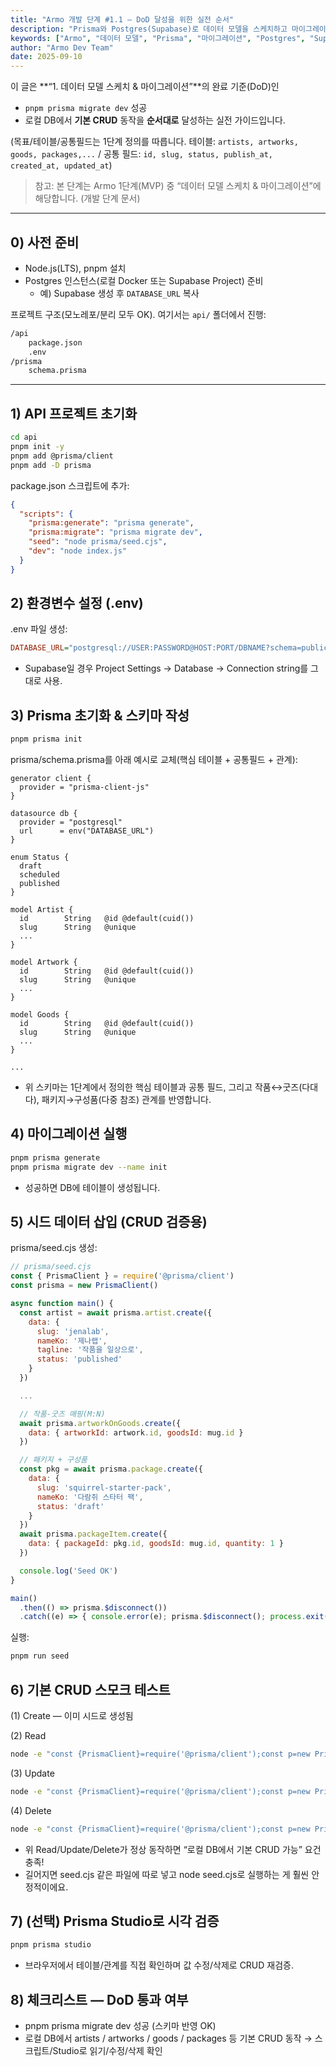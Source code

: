 ```yaml
---
title: "Armo 개발 단계 #1.1 — DoD 달성을 위한 실전 순서"
description: "Prisma와 Postgres(Supabase)로 데이터 모델을 스케치하고 마이그레이션 및 CRUD 검증까지 한 번에 끝내는 체크리스트"
keywords: ["Armo", "데이터 모델", "Prisma", "마이그레이션", "Postgres", "Supabase", "CRUD", "MVP"]
author: "Armo Dev Team"
date: 2025-09-10
---
```


이 글은 **“1. 데이터 모델 스케치 & 마이그레이션”**의 완료 기준(DoD)인  
- `pnpm prisma migrate dev` 성공  
- 로컬 DB에서 **기본 CRUD** 동작을 **순서대로** 달성하는 실전 가이드입니다.  

(목표/테이블/공통필드는 1단계 정의를 따릅니다. 테이블: `artists, artworks, goods, packages,...` / 공통 필드: `id, slug, status, publish_at, created_at, updated_at`)

> 참고: 본 단계는 Armo 1단계(MVP) 중 “데이터 모델 스케치 & 마이그레이션”에 해당합니다. (개발 단계 문서) 

---

## 0) 사전 준비
- Node.js(LTS), pnpm 설치
- Postgres 인스턴스(로컬 Docker 또는 Supabase Project) 준비  
  - 예) Supabase 생성 후 `DATABASE_URL` 복사

프로젝트 구조(모노레포/분리 모두 OK). 여기서는 `api/` 폴더에서 진행:
```bash
/api
    package.json
    .env
/prisma
    schema.prisma
```

---

## 1) API 프로젝트 초기화
```bash
cd api
pnpm init -y
pnpm add @prisma/client
pnpm add -D prisma
```

package.json 스크립트에 추가:
```json
{
  "scripts": {
    "prisma:generate": "prisma generate",
    "prisma:migrate": "prisma migrate dev",
    "seed": "node prisma/seed.cjs",
    "dev": "node index.js"
  }
}
```

## 2) 환경변수 설정 (.env)

.env 파일 생성:
```ini
DATABASE_URL="postgresql://USER:PASSWORD@HOST:PORT/DBNAME?schema=public"
```
- Supabase일 경우 Project Settings → Database → Connection string를 그대로 사용.

## 3) Prisma 초기화 & 스키마 작성
```bash
pnpm prisma init
```

prisma/schema.prisma를 아래 예시로 교체(핵심 테이블 + 공통필드 + 관계):
```prisma
generator client {
  provider = "prisma-client-js"
}

datasource db {
  provider = "postgresql"
  url      = env("DATABASE_URL")
}

enum Status {
  draft
  scheduled
  published
}

model Artist {
  id        String   @id @default(cuid())
  slug      String   @unique
  ...
}

model Artwork {
  id        String   @id @default(cuid())
  slug      String   @unique
  ...
}

model Goods {
  id        String   @id @default(cuid())
  slug      String   @unique
  ...
}

...
```

* 위 스키마는 1단계에서 정의한 핵심 테이블과 공통 필드, 그리고 작품↔굿즈(다대다), 패키지→구성품(다중 참조) 관계를 반영합니다.

## 4) 마이그레이션 실행
```bash
pnpm prisma generate
pnpm prisma migrate dev --name init
```
* 성공하면 DB에 테이블이 생성됩니다.

## 5) 시드 데이터 삽입 (CRUD 검증용)
prisma/seed.cjs 생성:
```js
// prisma/seed.cjs
const { PrismaClient } = require('@prisma/client')
const prisma = new PrismaClient()

async function main() {
  const artist = await prisma.artist.create({
    data: {
      slug: 'jenalab',
      nameKo: '제나랩',
      tagline: '작품을 일상으로',
      status: 'published'
    }
  })

  ...

  // 작품-굿즈 매핑(M:N)
  await prisma.artworkOnGoods.create({
    data: { artworkId: artwork.id, goodsId: mug.id }
  })

  // 패키지 + 구성품
  const pkg = await prisma.package.create({
    data: {
      slug: 'squirrel-starter-pack',
      nameKo: '다람쥐 스타터 팩',
      status: 'draft'
    }
  })
  await prisma.packageItem.create({
    data: { packageId: pkg.id, goodsId: mug.id, quantity: 1 }
  })

  console.log('Seed OK')
}

main()
  .then(() => prisma.$disconnect())
  .catch((e) => { console.error(e); prisma.$disconnect(); process.exit(1) })
```

실행:
```bash
pnpm run seed
```

## 6) 기본 CRUD 스모크 테스트

(1) Create — 이미 시드로 생성됨

(2) Read
```bash
node -e "const {PrismaClient}=require('@prisma/client');const p=new PrismaClient();(async()=>{console.log(await p.artist.findMany({include:{artworks:true}}));await p.$disconnect();})();"
```
(3) Update
```bash
node -e "const {PrismaClient}=require('@prisma/client');const p=new PrismaClient();(async()=>{await p.goods.update({where:{slug:'armo-mug'},data:{nameKo:'아르모 머그컵'}});console.log('updated');await p.$disconnect();})();"
```
(4) Delete
```bash
node -e "const {PrismaClient}=require('@prisma/client');const p=new PrismaClient();(async()=>{await p.faq.deleteMany();console.log('faq cleared');await p.$disconnect();})();"
```
* 위 Read/Update/Delete가 정상 동작하면 “로컬 DB에서 기본 CRUD 가능” 요건 충족!
* 길어지면 seed.cjs 같은 파일에 따로 넣고 node seed.cjs로 실행하는 게 훨씬 안정적이에요.

## 7) (선택) Prisma Studio로 시각 검증
```bash
pnpm prisma studio
```
* 브라우저에서 테이블/관계를 직접 확인하며 값 수정/삭제로 CRUD 재검증.

## 8) 체크리스트 — DoD 통과 여부

- pnpm prisma migrate dev 성공 (스키마 반영 OK)
- 로컬 DB에서 artists / artworks / goods / packages 등 기본 CRUD 동작
→ 스크립트/Studio로 읽기/수정/삭제 확인

